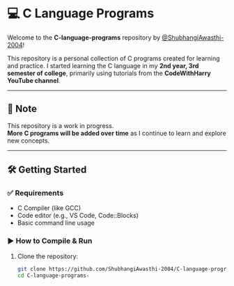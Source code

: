 # 💻 C Language Programs

Welcome to the **C-language-programs** repository by [@ShubhangiAwasthi-2004](https://github.com/ShubhangiAwasthi-2004)!

This repository is a personal collection of C programs created for learning and practice. I started learning the C language in my **2nd year, 3rd semester of college**, primarily using tutorials from the **CodeWithHarry YouTube channel**.

---

## 📌 Note

This repository is a work in progress.  
**More C programs will be added over time** as I continue to learn and explore new concepts.

---

## 🛠️ Getting Started

### ✅ Requirements

- C Compiler (like GCC)
- Code editor (e.g., VS Code, Code::Blocks)
- Basic command line usage

### ▶️ How to Compile & Run

1. Clone the repository:
   ```bash
   git clone https://github.com/ShubhangiAwasthi-2004/C-language-programs-.git
   cd C-language-programs-
